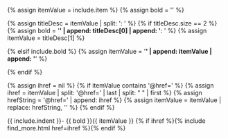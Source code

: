 
{% assign itemValue = include.item %}
{% assign bold = '' %}

{% assign titleDesc = itemValue | split: ': ' %}
{% if titleDesc.size == 2 %}
    {% assign bold = '**' | append: titleDesc[0] | append: '**: ' %}
    {% assign itemValue = titleDesc[1] %}

{% elsif include.bold %}
    {% assign itemValue = '**' | append: itemValue | append: '**' %}

{% endif %}

{% assign ihref = nil %}
{% if itemValue contains '@href=' %}
    {% assign ihref = itemValue | split: '@href=' | last | split: " " | first %}
    {% assign hrefString = '@href=' | append: ihref %}
    {% assign itemValue = itemValue | replace: hrefString, '' %}
{% endif %}

{{ include.indent }}- {{ bold }}{{ itemValue }} {% if ihref %}{% include find_more.html href=ihref %}{% endif %}